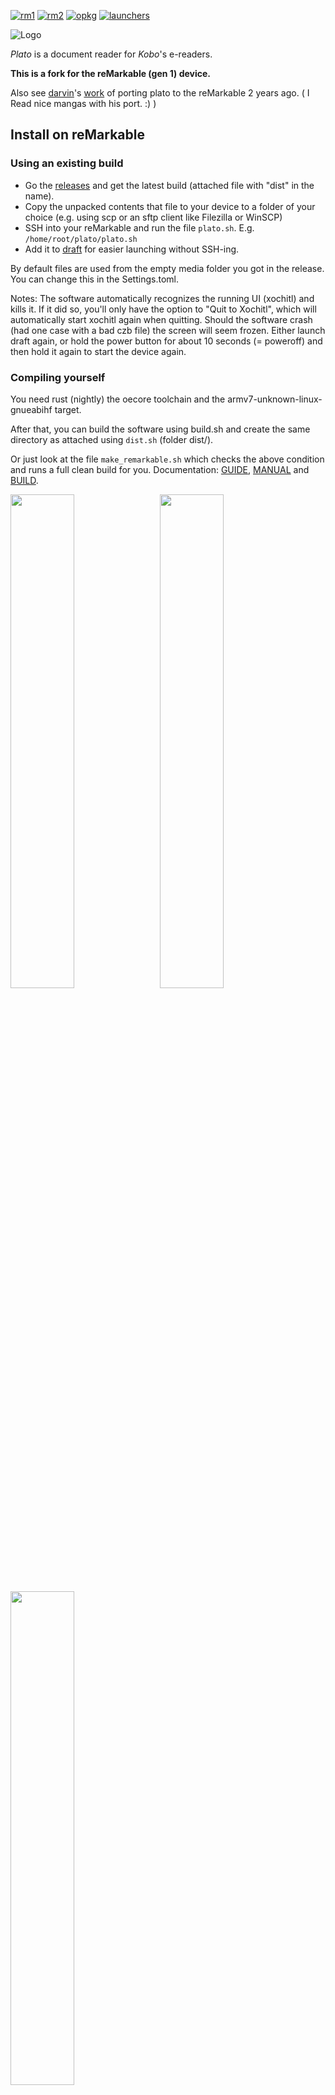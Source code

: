 [![rm1](https://img.shields.io/badge/rM1-supported-green)](https://remarkable.com/store/remarkable)
[![rm2](https://img.shields.io/badge/rM2-needs_shim_or_launcher-yellow)](https://remarkable.com/store/remarkable-2)
[![opkg](https://img.shields.io/badge/OPKG-plato-blue)](https://github.com/matteodelabre/toltec)
[![launchers](https://img.shields.io/badge/Launchers-supported-green)](https://github.com/reHackable/awesome-reMarkable#launchers)

![Logo](artworks/plato-logo.svg)

*Plato* is a document reader for *Kobo*'s e-readers.

**This is a fork for the reMarkable (gen 1) device.**

Also see [darvin](https://github.com/darvin)'s [work](https://github.com/darvin/plato) of
porting plato to the reMarkable 2 years ago. ( I Read nice mangas with his port. :) )

## Install on reMarkable

### Using an existing build

- Go the [releases](https://github.com/LinusCDE/plato/releases) and get the latest build (attached file with "dist" in the name).
- Copy the unpacked contents that file to your device to a folder of your choice (e.g. using scp or an sftp client like Filezilla or WinSCP)
- SSH into your reMarkable and run the file `plato.sh`. E.g. `/home/root/plato/plato.sh`
- Add it to [draft](https://github.com/dixonary/draft-reMarkable) for easier launching without SSH-ing.

By default files are used from the empty media folder you got in the release. You can change this in the Settings.toml.

Notes: The software automatically recognizes the running UI (xochitl) and kills it. If it did so, you'll only have the option to "Quit to Xochitl", which will automatically start xochitl again when quitting. Should the software crash (had one case with a bad czb file) the screen will seem frozen. Either launch draft again, or hold the power button for about 10 seconds (= poweroff) and then hold it again to start the device again.

### Compiling yourself

You need rust (nightly) the oecore toolchain and the armv7-unknown-linux-gnueabihf target.

After that, you can build the software using build.sh and create the same directory as attached using `dist.sh` (folder dist/).

Or just look at the file `make_remarkable.sh` which checks the above condition and runs a full clean build for you.
Documentation: [GUIDE](doc/GUIDE.md), [MANUAL](doc/MANUAL.md) and [BUILD](doc/BUILD.md).

<img width="45%" src="https://transfer.cosmos-ink.net/OyWia/screen1.jpg"> &nbsp; <img width="45%" src="https://transfer.cosmos-ink.net/qruLv/screen2.jpg">
<img width="45%" src="https://transfer.cosmos-ink.net/vaCwx/screen3.jpg">

## reMarkable 2 support

As of now the software will not work at all on the reMarkable 2. It will need some adjustments to recognize the new model but also rely on people figuring out the framebuffer and updating libremarkable to use it. As soon as libremarkable supports the new framebuffer, I should be able to get this to work on it as well.

Plato supports the input and battery of the reMarkable 2 natively but now the framebuffer. For that [this shim](https://github.com/ddvk/remarkable2-framebuffer/) has to be used (or you won't get an image). Luckily current launchers support automaticially launching apps through the shim. So if you use a launcher (oxide or remux) anyways, it should just work.

As mentioned though, since the framebuffer uses a shim, specific features like "Rotate" and "Refresh Quality" will most likely do nothing.

## Supported firmwares

Any 4.*X*.*Y* firmware, with *X* ≥ 6, will do.

## Supported devices

- *Libra H₂O*.
- *Forma*.
- *Clara HD*.
- *Aura H₂O Edition 2*.
- *Aura Edition 2*.
- *Aura ONE*.
- *Glo HD*.
- *Aura H₂O*.
- *Aura*.
- *Glo*.
- *Touch C*.

## Supported formats

- PDF, CBZ, FB2 and XPS via [MuPDF](https://mupdf.com/index.html).
- ePUB through a built-in renderer.
- DJVU via [DjVuLibre](http://djvu.sourceforge.net/index.html).

## Features

- Crop the margins.
- Continuous fit-to-width zoom mode with line preserving cuts.
- Rotate the screen (portrait ↔ landscape).
- Adjust the contrast.

[![Tn01](artworks/thumbnail01.png)](artworks/screenshot01.png) [![Tn02](artworks/thumbnail02.png)](artworks/screenshot02.png) [![Tn03](artworks/thumbnail03.png)](artworks/screenshot03.png) [![Tn04](artworks/thumbnail04.png)](artworks/screenshot04.png)

## Donations

[![Donate](https://img.shields.io/badge/Donate-PayPal-green.svg)](https://www.paypal.com/cgi-bin/webscr?cmd=_s-xclick&hosted_button_id=KNAR2VKYRYUV6)
